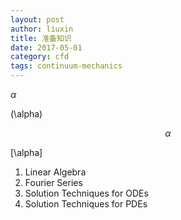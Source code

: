 ```yaml
---
layout: post
author: liuxin
title: 准备知识  
date: 2017-05-01
category: cfd
tags: continuum-mechanics
---
```


<!-- <script type="text/x-mathjax-config">MathJax.Hub.Config({tex2jax: {inlineMath:[['$','$']]}});</script>
<script type="text/javascript" src="http://cdn.mathjax.org/mathjax/latest/MathJax.js?config=TeX-AMS-MML_HTMLorMML"></script> -->


<script>
MathJax = {
  tex: {
    inlineMath: [['$', '$'], ['\\(', '\\)']],
    displayMath: [['$$', '$$'], ['\\[', '\\]']]
  }
};
</script>
<script id="MathJax-script" async
  src="https://cdn.jsdelivr.net/npm/mathjax@3/es5/tex-chtml.js">
</script>

$\alpha$

\(\alpha\)

$$\alpha$$

\[\alpha\]

1. Linear Algebra 
2. Fourier Series
3. Solution Techniques for ODEs
4. Solution Techniques for PDEs   


